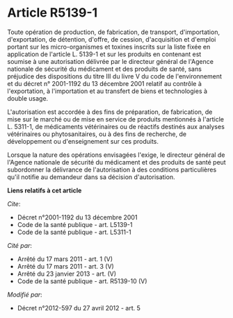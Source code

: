 # Article R5139-1

Toute opération de production, de fabrication, de transport, d'importation, d'exportation, de détention, d'offre, de cession,
d'acquisition et d'emploi portant sur les micro-organismes et toxines inscrits sur la liste fixée en application de l'article
L. 5139-1 et sur les produits en contenant est soumise à une autorisation délivrée par le directeur général de l'Agence
nationale de sécurité du médicament et des produits de santé, sans préjudice des dispositions du titre III du livre V du code
de l'environnement et du décret n° 2001-1192 du 13 décembre 2001 relatif au contrôle à l'exportation, à l'importation et au
transfert de biens et technologies à double usage. 

L'autorisation est accordée à des fins de préparation, de fabrication, de mise sur le marché ou de mise en service de
produits mentionnés à l'article L. 5311-1, de médicaments vétérinaires ou de réactifs destinés aux analyses vétérinaires ou
phytosanitaires, ou à des fins de recherche, de développement ou d'enseignement sur ces produits. 

Lorsque la nature des opérations envisagées l'exige, le directeur général de l'Agence nationale de sécurité du médicament et
des produits de santé peut subordonner la délivrance de l'autorisation à des conditions particulières qu'il notifie au
demandeur dans sa décision d'autorisation.

**Liens relatifs à cet article**

_Cite_:

  - Décret n°2001-1192 du 13 décembre 2001
  - Code de la santé publique - art. L5139-1
  - Code de la santé publique - art. L5311-1

_Cité par_:

  - Arrêté du 17 mars 2011 - art. 1 (V)
  - Arrêté du 17 mars 2011 - art. 3 (V)
  - Arrêté du 23 janvier 2013 - art. (V)
  - Code de la santé publique - art. R5139-10 (V)

_Modifié par_:

  - Décret n°2012-597 du 27 avril 2012 - art. 5
